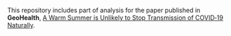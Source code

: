 This repository includes part of analysis for the paper published in **GeoHealth**,  [A Warm Summer is Unlikely to Stop Transmission of COVID‐19 Naturally](https://agupubs.onlinelibrary.wiley.com/doi/epdf/10.1029/2020GH000292).
